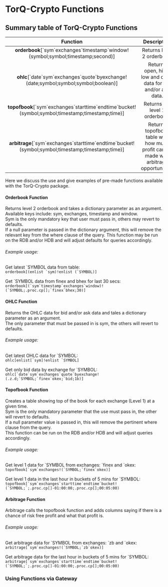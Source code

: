 # TorQ-Crypto Functions

## Summary table of TorQ-Crypto Functions

|                 Function                 |               Description                |
| :--------------------------------------: | :--------------------------------------: |
|    **orderbook**[\`sym\`exchanges\`timestamp\`window!(symbol;symbol;timestamp;second)]    | Returns level 2 orderbook. |
|    **ohlc**[\`date\`sym\`exchanges\`quote\`byexchange!(date;symbol;symbol;symbol;boolean)] | Returns open, high, low and close data for bid and/or ask data. |
|    **topofbook**[\`sym\`exchanges\`starttime\`endtime\`bucket!(symbol;symbol;timestamp;timestamp;time)] | Returns the level 1 orderbook. |
|    **arbitrage**[\`sym\`exchanges\`starttime\`endtime\`bucket!(symbol;symbol;timestamp;timestamp;time)] | Returns topofbook table with how much profit can be made with arbitrage opportunities. |

Here we discuss the use and give examples of pre-made functions available with the TorQ-Crypto package.

#### Orderbook Function
Returns level 2 orderbook and takes a dictionary parameter as an argument.   
Available keys include: sym, exchanges, timestamp and window.   
Sym is the only mandatory key that user must pass in, others may revert to defaults.   
If a null parameter is passed in the dictionary argument, this will remove the relevant key from the where clause of the query.
This function may be run on the RDB and/or HDB and will adjust defaults for queries accordingly.   

###### Example usage:
Get latest \`SYMBOL data from table:   
``
orderbook[(enlist `sym)!enlist (`SYMBOL)]   
``  

Get \`SYMBOL data from finex and bhex for last 30 secs:   
``
orderbook[(`sym`timestamp`exchanges`window)!(`SYMBOL;.proc.cp[];`finex`bhex;30)]   
``  

#### OHLC Function
Returns the OHLC data for bid and/or ask data and tales a dictionary parameter as an argument.  
The only parameter that must be passed in is sym, the others will revert to defaults.  

###### Example usage:
Get latest OHLC data for \`SYMBOL:  
``
ohlc[enlist[`sym]!enlist `SYMBOL]
``  

Get only bid data by exchange for \`SYMBOL:  
``
ohlc[`date`sym`exchanges`quote`byexchange!(.z.d;`SYMBOL;`finex`okex;`bid;1b)]
`` 

#### Topofbook Function  
Creates a table showing top of the book for each exchange (Level 1) at a given time.  
Sym is the only mandatory parameter that the use must pass in, the other will revert to defaults.  
If a null parameter value is passed in, this will remove the pertinent where clause from the query.  
This function can be run on the RDB and/or HDB and will adjust queries accordingly.  

###### Example usage:
Get level 1 data for \`SYMBOL from exchanges: \`finex and \`okex:  
``
topofbook[`sym`exchanges!(`SYMBOL;`finex`okex)]
``  

Get level 1 data in the last hour in buckets of 5 mins for \`SYMBOL:  
``
topofbook[`sym`exchanges`starttime`endtime`bucket!(`SYMBOL;`;.proc.cp[]-01:00:00;.proc.cp[];00:05:00)
``  

#### Arbitrage Function  
Arbitrage calls the topofbook function and adds columns saying if there is a chance of risk free profit and what that profit is.  

###### Example usage:  
Get arbitrage data for \`SYMBOL from exchanges: \`zb and \`okex:  
``
arbitrage[`sym`exchanges!(`SYMBOL;`zb`okex)]
``  

Get arbitrage data for the last hour in buckets of 5 mins for \`SYMBOL:  
``
arbitrage[`sym`exchanges`starttime`endtime`bucket!(`SYMBOL;`;.proc.cp[]-01:00:00;.proc.cp[];00:05:00)
``  

### Using Functions via Gateway
